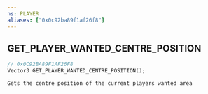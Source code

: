 ```yaml
---
ns: PLAYER
aliases: ["0x0c92ba89f1af26f8"]
---
```

## GET_PLAYER_WANTED_CENTRE_POSITION

```c
// 0x0C92BA89F1AF26F8
Vector3 GET_PLAYER_WANTED_CENTRE_POSITION();
```

```
Gets the centre position of the current players wanted area
```
